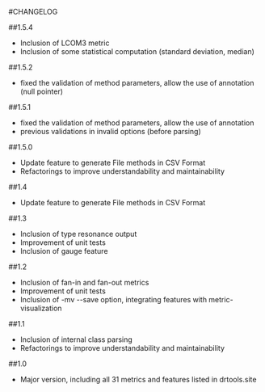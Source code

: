#CHANGELOG

##1.5.4
- Inclusion of LCOM3 metric
- Inclusion of some statistical computation (standard deviation, median)

##1.5.2
- fixed the validation of method parameters, allow the use of annotation (null pointer)

##1.5.1
- fixed the validation of method parameters, allow the use of annotation
- previous validations in invalid options (before parsing)

##1.5.0
- Update feature to generate File methods in CSV Format
- Refactorings to improve understandability and maintainability 

##1.4
- Update feature to generate File methods in CSV Format

##1.3
- Inclusion of type resonance output
- Improvement of unit tests
- Inclusion of gauge feature

##1.2
- Inclusion of fan-in and fan-out metrics
- Improvement of unit tests
- Inclusion of -mv --save option, integrating features with metric-visualization

##1.1
- Inclusion of internal class parsing
- Refactorings to improve understandability and maintainability 

##1.0
- Major version, including all 31 metrics and features listed in drtools.site

